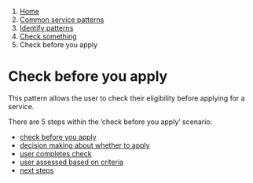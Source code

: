 1.  [Home](/docs/core/contents)
2.	[Common service patterns](/docs/core/common-service-patterns/overview)
3.  [Identify patterns](/docs/documentation/core/common-service-patterns/identify-patterns)
4.  [Check something](docs/documentation/core/common-service-patterns/service-patterns/check-something/overview)
5.  Check before you apply

# Check before you apply
This pattern allows the user to check their eligibility before applying for a service. 

There are 5 steps within the ‘check before you apply’ scenario:

* [check before you apply](/docs/core/common-service-patterns/service-patterns/check-something/check-before-you-apply/check-before-you-apply)
* [decision making about whether to apply](/docs/core/common-service-patterns/service-patterns/check-something/check-before-you-apply/decision-making-about-whether-to-apply)
* [user completes check](/docs/core/common-service-patterns/service-patterns/check-something/check-before-you-apply/user-completes-check)
* [user assessed based on criteria](/docs/core/common-service-patterns/service-patterns/check-something/check-before-you-apply/user-assessed-based-on-criteria)
* [next steps](/docs/core/common-service-patterns/service-patterns/check-something/check-before-you-apply/next-steps)
